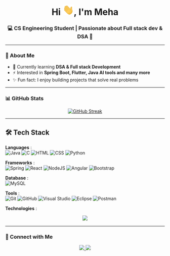 <h1 align="center">Hi <img src="https://raw.githubusercontent.com/ABSphreak/ABSphreak/master/gifs/Hi.gif" alt="Waving hand" width="35px">, I'm Meha</h1>

<h3 align="center">💻 CS Engineering Student | Passionate about Full stack dev & DSA 🚀</h3>

---

### 🌟 About Me  
- 🌱 Currently learning **DSA & Full stack Development**  
- ⚡ Interested in **Spring Boot, Flutter, Java AI tools and many more**   
- ✨ Fun fact: I enjoy building projects that solve real problems  

---

### 📊 GitHub Stats  

<p align="center">
  <!-- Streak Stats -->
  <a href="https://git.io/streak-stats">
    <img src="https://github-readme-streak-stats.herokuapp.com?user=MehaBN&theme=radical" alt="GitHub Streak" />
  </a>
</p>

---

## 🛠️ Tech Stack  

**Languages** :  
![Java](https://skillicons.dev/icons?i=java)  ![C](https://skillicons.dev/icons?i=c)  ![HTML](https://skillicons.dev/icons?i=html)  ![CSS](https://skillicons.dev/icons?i=css)  ![Python](https://skillicons.dev/icons?i=py)  

**Frameworks** :  
![Spring](https://skillicons.dev/icons?i=spring)  ![React](https://skillicons.dev/icons?i=react)  ![NodeJS](https://skillicons.dev/icons?i=nodejs)  ![Angular](https://skillicons.dev/icons?i=angular)  ![Bootstrap](https://skillicons.dev/icons?i=bootstrap)  

**Database** :  
![MySQL](https://skillicons.dev/icons?i=mysql)  

**Tools** :  
![Git](https://skillicons.dev/icons?i=git)  ![GitHub](https://skillicons.dev/icons?i=github)  ![Visual Studio](https://skillicons.dev/icons?i=visualstudio)  ![Eclipse](https://skillicons.dev/icons?i=eclipse)  ![Postman](https://skillicons.dev/icons?i=postman)  

**Technologies** :  
<p align="center">
  <img src="https://readme-typing-svg.herokuapp.com?size=22&duration=4000&color=00C2FF&vCenter=true&lines=💻+Backend+Developer;🌐+Full+Stack+Enthusiast;📱+web+App+Developer" />
</p>  

---

### 🔗 Connect with Me  

<p align="center">
  <a href="https://www.linkedin.com/in/meha-b-n-a50ab625b" target="_blank">
    <img src="https://img.shields.io/badge/LinkedIn-0A66C2?style=for-the-badge&logo=linkedin&logoColor=white"/>
  </a>
  <a href="mailto:mehabakilana@gmail.com">
    <img src="https://img.shields.io/badge/Gmail-D14836?style=for-the-badge&logo=gmail&logoColor=white"/>
  </a>
<!--   <a href="https://your-portfolio-link.com" target="_blank">
    <img src="https://img.shields.io/badge/Portfolio-000000?style=for-the-badge&logo=web&logoColor=white"/>
  </a> -->
</p>
  


